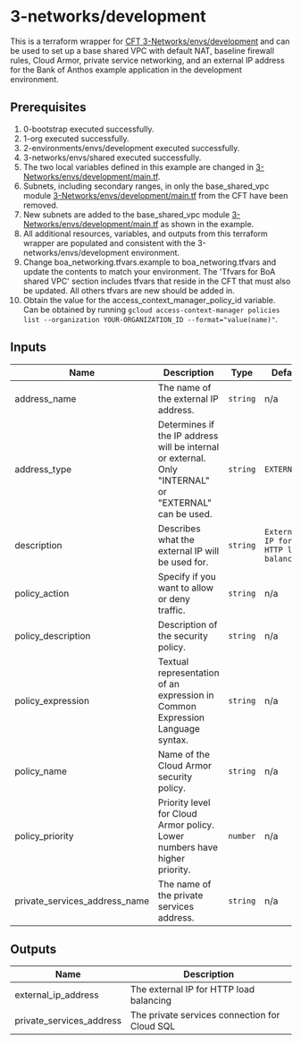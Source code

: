 # 3-networks/development

This is a terraform wrapper for [CFT 3-Networks/envs/development](https://github.com/terraform-google-modules/terraform-example-foundation/tree/master/3-networks/envs/development) and can be used to set up a base shared VPC with default NAT, baseline firewall rules, Cloud Armor, private service networking, and an external IP address for the Bank of Anthos example application in the development environment.

## Prerequisites

1. 0-bootstrap executed successfully.
1. 1-org executed successfully.
1. 2-environments/envs/development executed successfully.
1. 3-networks/envs/shared executed successfully.
1. The two local variables defined in this example are changed in [3-Networks/envs/development/main.tf](https://github.com/terraform-google-modules/terraform-example-foundation/blob/master/3-networks/envs/non-production/main.tf).
1. Subnets, including secondary ranges, in only the base_shared_vpc module [3-Networks/envs/development/main.tf](https://github.com/terraform-google-modules/terraform-example-foundation/blob/master/3-networks/envs/development/main.tf) from the CFT have been removed.
1. New subnets are added to the base_shared_vpc module [3-Networks/envs/development/main.tf](https://github.com/terraform-google-modules/terraform-example-foundation/blob/master/3-networks/envs/development/main.tf) as shown in the example.
1. All additional resources, variables, and outputs from this terraform wrapper are populated and consistent with the 3-networks/envs/development environment.
1. Change boa_networking.tfvars.example to boa_networing.tfvars and update the contents to match your environment. The 'Tfvars for BoA shared VPC' section includes tfvars that reside in the CFT that must also be updated. All others tfvars are new should be added in.
1. Obtain the value for the access_context_manager_policy_id variable. Can be obtained by running `gcloud access-context-manager policies list --organization YOUR-ORGANIZATION_ID --format="value(name)"`.

<!-- BEGINNING OF PRE-COMMIT-TERRAFORM DOCS HOOK -->
## Inputs

| Name | Description | Type | Default | Required |
|------|-------------|------|---------|:--------:|
| address\_name | The name of the external IP address. | `string` | n/a | yes |
| address\_type | Determines if the IP address will be internal or external. Only "INTERNAL" or "EXTERNAL" can be used. | `string` | `EXTERNAL` | yes |
| description | Describes what the external IP will be used for. | `string` | `External IP for HTTP load balancing.` | no |
| policy\_action | Specify if you want to allow or deny traffic. | `string` | n/a | yes |
| policy\_description | Description of the security policy. | `string` | n/a | no |
| policy\_expression | Textual representation of an expression in Common Expression Language syntax. | `string` | n/a | yes |
| policy\_name | Name of the Cloud Armor security policy. | `string` | n/a | yes |
| policy\_priority | Priority level for Cloud Armor policy. Lower numbers have higher priority. | `number` | n/a | yes |
| private\_services\_address\_name | The name of the private services address. | `string` | n/a | yes |

## Outputs

| Name | Description |
|------|-------------|
| external\_ip\_address | The external IP for HTTP load balancing |
| private\_services\_address | The private services connection for Cloud SQL |

<!-- END OF PRE-COMMIT-TERRAFORM DOCS HOOK -->
